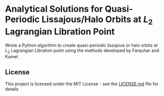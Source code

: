 # Analytical Solutions for Quasi-Periodic Lissajous/Halo Orbits at $L_{2}$ Lagrangian Libration Point
Wrote a Python algorithm to create quasi-periodic lissajous or halo orbits at $L_{2}$ Lagrangian Libration point using the methods developed by Farquhar and Kamel.

## License

This project is licensed under the MIT License - see the [LICENSE.md](LICENSE.md) file for details
